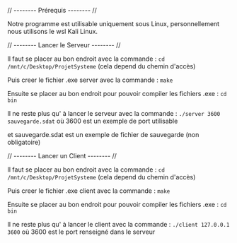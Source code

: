 // -------- Prérequis -------- //

Notre programme est utilisable uniquement sous Linux, personnellement nous utilisons le wsl Kali Linux.


// -------- Lancer le Serveur -------- //

Il faut se placer au bon endroit avec la commande : `cd /mnt/c/Desktop/ProjetSysteme` (cela depend du chemin d'accès)

Puis creer le fichier .exe server avec la commande : `make`

Ensuite se placer au bon endroit pour pouvoir compiler les fichiers .exe : `cd bin`

Il ne reste plus qu' à lancer le serveur avec la commande : `./server 3600 sauvegarde.sdat` où 3600 est un exemple de port utilisable 

et sauvegarde.sdat est un exemple de fichier de sauvegarde (non obligatoire)


// -------- Lancer un Client -------- //

Il faut se placer au bon endroit avec la commande : `cd /mnt/c/Desktop/ProjetSysteme` (cela depend du chemin d'accès)

Puis creer le fichier .exe client avec la commande : `make`

Ensuite se placer au bon endroit pour pouvoir compiler les fichiers .exe : `cd bin`

Il ne reste plus qu' à lancer le client avec la commande : `./client 127.0.0.1 3600` où 3600 est le port renseigné dans le serveur
